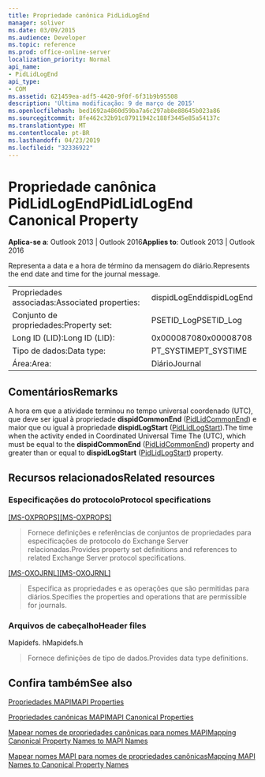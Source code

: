 ```yaml
---
title: Propriedade canônica PidLidLogEnd
manager: soliver
ms.date: 03/09/2015
ms.audience: Developer
ms.topic: reference
ms.prod: office-online-server
localization_priority: Normal
api_name:
- PidLidLogEnd
api_type:
- COM
ms.assetid: 621459ea-adf5-4420-9f0f-6f31b9b95508
description: 'Última modificação: 9 de março de 2015'
ms.openlocfilehash: bed1692a4860d59ba7a6c297ab8e88645b023a86
ms.sourcegitcommit: 8fe462c32b91c87911942c188f3445e85a54137c
ms.translationtype: MT
ms.contentlocale: pt-BR
ms.lasthandoff: 04/23/2019
ms.locfileid: "32336922"
---
```

# <a name="pidlidlogend-canonical-property"></a><span data-ttu-id="9282c-103">Propriedade canônica PidLidLogEnd</span><span class="sxs-lookup"><span data-stu-id="9282c-103">PidLidLogEnd Canonical Property</span></span>

  
  
<span data-ttu-id="9282c-104">**Aplica-se a**: Outlook 2013 | Outlook 2016</span><span class="sxs-lookup"><span data-stu-id="9282c-104">**Applies to**: Outlook 2013 | Outlook 2016</span></span> 
  
<span data-ttu-id="9282c-105">Representa a data e a hora de término da mensagem do diário.</span><span class="sxs-lookup"><span data-stu-id="9282c-105">Represents the end date and time for the journal message.</span></span>
  
|||
|:-----|:-----|
|<span data-ttu-id="9282c-106">Propriedades associadas:</span><span class="sxs-lookup"><span data-stu-id="9282c-106">Associated properties:</span></span>  <br/> |<span data-ttu-id="9282c-107">dispidLogEnd</span><span class="sxs-lookup"><span data-stu-id="9282c-107">dispidLogEnd</span></span>  <br/> |
|<span data-ttu-id="9282c-108">Conjunto de propriedades:</span><span class="sxs-lookup"><span data-stu-id="9282c-108">Property set:</span></span>  <br/> |<span data-ttu-id="9282c-109">PSETID_Log</span><span class="sxs-lookup"><span data-stu-id="9282c-109">PSETID_Log</span></span>  <br/> |
|<span data-ttu-id="9282c-110">Long ID (LID):</span><span class="sxs-lookup"><span data-stu-id="9282c-110">Long ID (LID):</span></span>  <br/> |<span data-ttu-id="9282c-111">0x00008708</span><span class="sxs-lookup"><span data-stu-id="9282c-111">0x00008708</span></span>  <br/> |
|<span data-ttu-id="9282c-112">Tipo de dados:</span><span class="sxs-lookup"><span data-stu-id="9282c-112">Data type:</span></span>  <br/> |<span data-ttu-id="9282c-113">PT_SYSTIME</span><span class="sxs-lookup"><span data-stu-id="9282c-113">PT_SYSTIME</span></span>  <br/> |
|<span data-ttu-id="9282c-114">Área:</span><span class="sxs-lookup"><span data-stu-id="9282c-114">Area:</span></span>  <br/> |<span data-ttu-id="9282c-115">Diário</span><span class="sxs-lookup"><span data-stu-id="9282c-115">Journal</span></span>  <br/> |
   
## <a name="remarks"></a><span data-ttu-id="9282c-116">Comentários</span><span class="sxs-lookup"><span data-stu-id="9282c-116">Remarks</span></span>

<span data-ttu-id="9282c-117">A hora em que a atividade terminou no tempo universal coordenado (UTC), que deve ser igual à propriedade **dispidCommonEnd** ([PidLidCommonEnd](pidlidcommonend-canonical-property.md)) e maior que ou igual à propriedade **dispidLogStart** ([PidLidLogStart](pidlidlogstart-canonical-property.md)).</span><span class="sxs-lookup"><span data-stu-id="9282c-117">The time when the activity ended in Coordinated Universal Time The (UTC), which must be equal to the **dispidCommonEnd** ([PidLidCommonEnd](pidlidcommonend-canonical-property.md)) property and greater than or equal to **dispidLogStart** ([PidLidLogStart](pidlidlogstart-canonical-property.md)) property.</span></span>
  
## <a name="related-resources"></a><span data-ttu-id="9282c-118">Recursos relacionados</span><span class="sxs-lookup"><span data-stu-id="9282c-118">Related resources</span></span>

### <a name="protocol-specifications"></a><span data-ttu-id="9282c-119">Especificações do protocolo</span><span class="sxs-lookup"><span data-stu-id="9282c-119">Protocol specifications</span></span>

<span data-ttu-id="9282c-120">[[MS-OXPROPS]](https://msdn.microsoft.com/library/f6ab1613-aefe-447d-a49c-18217230b148%28Office.15%29.aspx)</span><span class="sxs-lookup"><span data-stu-id="9282c-120">[[MS-OXPROPS]](https://msdn.microsoft.com/library/f6ab1613-aefe-447d-a49c-18217230b148%28Office.15%29.aspx)</span></span>
  
> <span data-ttu-id="9282c-121">Fornece definições e referências de conjuntos de propriedades para especificações de protocolo do Exchange Server relacionadas.</span><span class="sxs-lookup"><span data-stu-id="9282c-121">Provides property set definitions and references to related Exchange Server protocol specifications.</span></span>
    
<span data-ttu-id="9282c-122">[[MS-OXOJRNL]](https://msdn.microsoft.com/library/2aa04fd2-0f36-4ce4-9178-c0fc70aa8d43%28Office.15%29.aspx)</span><span class="sxs-lookup"><span data-stu-id="9282c-122">[[MS-OXOJRNL]](https://msdn.microsoft.com/library/2aa04fd2-0f36-4ce4-9178-c0fc70aa8d43%28Office.15%29.aspx)</span></span>
  
> <span data-ttu-id="9282c-123">Especifica as propriedades e as operações que são permitidas para diários.</span><span class="sxs-lookup"><span data-stu-id="9282c-123">Specifies the properties and operations that are permissible for journals.</span></span>
    
### <a name="header-files"></a><span data-ttu-id="9282c-124">Arquivos de cabeçalho</span><span class="sxs-lookup"><span data-stu-id="9282c-124">Header files</span></span>

<span data-ttu-id="9282c-125">Mapidefs. h</span><span class="sxs-lookup"><span data-stu-id="9282c-125">Mapidefs.h</span></span>
  
> <span data-ttu-id="9282c-126">Fornece definições de tipo de dados.</span><span class="sxs-lookup"><span data-stu-id="9282c-126">Provides data type definitions.</span></span>
    
## <a name="see-also"></a><span data-ttu-id="9282c-127">Confira também</span><span class="sxs-lookup"><span data-stu-id="9282c-127">See also</span></span>



[<span data-ttu-id="9282c-128">Propriedades MAPI</span><span class="sxs-lookup"><span data-stu-id="9282c-128">MAPI Properties</span></span>](mapi-properties.md)
  
[<span data-ttu-id="9282c-129">Propriedades canônicas MAPI</span><span class="sxs-lookup"><span data-stu-id="9282c-129">MAPI Canonical Properties</span></span>](mapi-canonical-properties.md)
  
[<span data-ttu-id="9282c-130">Mapear nomes de propriedades canônicas para nomes MAPI</span><span class="sxs-lookup"><span data-stu-id="9282c-130">Mapping Canonical Property Names to MAPI Names</span></span>](mapping-canonical-property-names-to-mapi-names.md)
  
[<span data-ttu-id="9282c-131">Mapear nomes MAPI para nomes de propriedades canônicas</span><span class="sxs-lookup"><span data-stu-id="9282c-131">Mapping MAPI Names to Canonical Property Names</span></span>](mapping-mapi-names-to-canonical-property-names.md)

